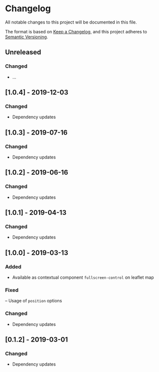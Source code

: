 # Changelog
All notable changes to this project will be documented in this file.

The format is based on [Keep a Changelog](https://keepachangelog.com/en/1.0.0/),
and this project adheres to [Semantic Versioning](https://semver.org/spec/v2.0.0.html).


## Unreleased
### Changed
- …

## [1.0.4] - 2019-12-03
### Changed
- Dependency updates

## [1.0.3] - 2019-07-16
### Changed
- Dependency updates

## [1.0.2] - 2019-06-16
### Changed
- Dependency updates

## [1.0.1] - 2019-04-13
### Changed
- Dependency updates

## [1.0.0] - 2019-03-13
### Added
- Available as contextual component `fullscreen-control` on leaflet map

### Fixed
– Usage of `position` options

### Changed
- Dependency updates

## [0.1.2] - 2019-03-01
### Changed
- Dependency updates
